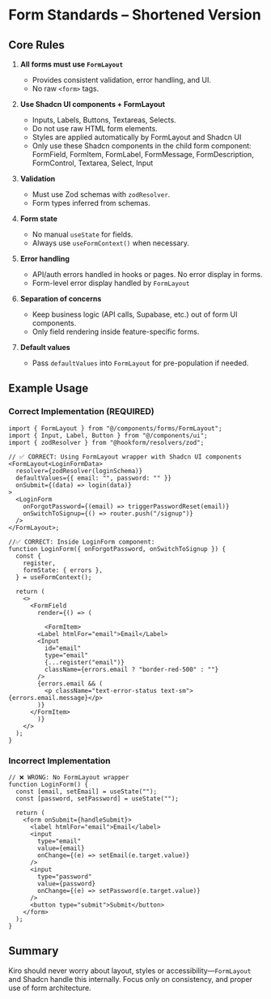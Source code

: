 # Form Standards – Shortened Version

## Core Rules

1. **All forms must use `FormLayout`**

   - Provides consistent validation, error handling, and UI.
   - No raw `<form>` tags.

2. **Use Shadcn UI components + FormLayout**

   - Inputs, Labels, Buttons, Textareas, Selects.
   - Do not use raw HTML form elements.
   - Styles are applied automatically by FormLayout and Shadcn UI
   - Only use these Shadcn components in the child form component: FormField, FormItem, FormLabel, FormMessage, FormDescription, FormControl, Textarea, Select, Input

3. **Validation**

   - Must use Zod schemas with `zodResolver`.
   - Form types inferred from schemas.

4. **Form state**

   - No manual `useState` for fields.
   - Always use `useFormContext()` when necessary.

5. **Error handling**

   - API/auth errors handled in hooks or pages. No error display in forms.
   - Form-level error display handled by `FormLayout`

6. **Separation of concerns**

   - Keep business logic (API calls, Supabase, etc.) out of form UI components.
   - Only field rendering inside feature-specific forms.

7. **Default values**
   - Pass `defaultValues` into `FormLayout` for pre-population if needed.

## Example Usage

### Correct Implementation (REQUIRED)

```tsx
import { FormLayout } from "@/components/forms/FormLayout";
import { Input, Label, Button } from "@/components/ui";
import { zodResolver } from "@hookform/resolvers/zod";

// ✅ CORRECT: Using FormLayout wrapper with Shadcn UI components
<FormLayout<LoginFormData>
  resolver={zodResolver(loginSchema)}
  defaultValues={{ email: "", password: "" }}
  onSubmit={(data) => login(data)}
>
  <LoginForm
    onForgotPassword={(email) => triggerPasswordReset(email)}
    onSwitchToSignup={() => router.push("/signup")}
  />
</FormLayout>;

//✅ CORRECT: Inside LoginForm component:
function LoginForm({ onForgotPassword, onSwitchToSignup }) {
  const {
    register,
    formState: { errors },
  } = useFormContext();

  return (
    <>
      <FormField
        render={() => (

          <FormItem>
        <Label htmlFor="email">Email</Label>
        <Input
          id="email"
          type="email"
          {...register("email")}
          className={errors.email ? "border-red-500" : ""}
        />
        {errors.email && (
          <p className="text-error-status text-sm">{errors.email.message}</p>
        )}
      </FormItem>
        )}
    </>
  );
}
```

### Incorrect Implementation

```tsx
// ❌ WRONG: No FormLayout wrapper
function LoginForm() {
  const [email, setEmail] = useState("");
  const [password, setPassword] = useState("");

  return (
    <form onSubmit={handleSubmit}>
      <label htmlFor="email">Email</label>
      <input
        type="email"
        value={email}
        onChange={(e) => setEmail(e.target.value)}
      />
      <input
        type="password"
        value={password}
        onChange={(e) => setPassword(e.target.value)}
      />
      <button type="submit">Submit</button>
    </form>
  );
}
```

## Summary

Kiro should never worry about layout, styles or accessibility—`FormLayout` and Shadcn handle this internally. Focus only on consistency, and proper use of form architecture.

